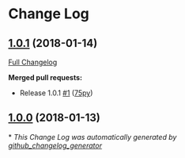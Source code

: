 # Change Log

## [1.0.1](https://github.com/75py/Android-TemporaryBrightness/tree/1.0.1) (2018-01-14)
[Full Changelog](https://github.com/75py/Android-TemporaryBrightness/compare/1.0.0...1.0.1)

**Merged pull requests:**

- Release 1.0.1 [\#1](https://github.com/75py/Android-TemporaryBrightness/pull/1) ([75py](https://github.com/75py))

## [1.0.0](https://github.com/75py/Android-TemporaryBrightness/tree/1.0.0) (2018-01-13)


\* *This Change Log was automatically generated by [github_changelog_generator](https://github.com/skywinder/Github-Changelog-Generator)*